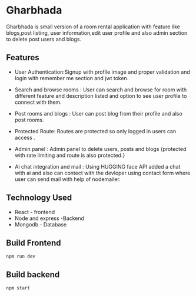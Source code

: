 
# Gharbhada

Gharbhada is small version of a room rental application with feature like blogs,post listing,
user information,edit user profile and also admin section to delete post users and blogs.


## Features
- User Authentication:Signup with profile image and proper validation and login with remember me section and jwt token.

- Search and browse rooms : User can search and browse for room with different feature and description listed and option to see user profile to connect with them.

- Post rooms and blogs : User can post blog from their profile and also post rooms.

- Protected Route: Routes are protected so only logged in users can access .

- Admin panel : Admin panel to delete users, posts and blogs {protected with rate limiting and route is also protected.}

- Ai chat integration and mail : Using HUGGING face API added a chat with ai and also can contect with the devloper using contact form where user can send mail with help of nodemailer.

## Technology Used

- React - frontend 
- Node and express -Backend
- Mongodb - Database

## Build Frontend
````
npm run dev
````

    
## Build backend
````
npm start
````
